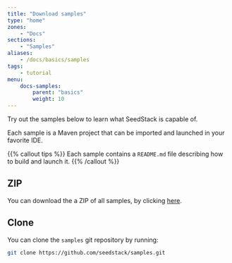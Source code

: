 ```yaml
---
title: "Download samples"
type: "home"
zones:
    - "Docs"
sections:
    - "Samples"    
aliases:
    - /docs/basics/samples
tags:
    - tutorial
menu:
    docs-samples:
        parent: "basics"
        weight: 10
---
```


Try out the samples below to learn what SeedStack is capable of.<!--more-->

Each sample is a Maven project that can be imported and launched in your favorite IDE.

{{% callout tips %}}
Each sample contains a `README.md` file describing how to build and launch it. 
{{% /callout %}} 

## ZIP

You can download the a ZIP of all samples, by clicking [here](https://github.com/seedstack/samples/archive/master.zip). 

## Clone

You can clone the `samples` git repository by running:
 
```sh
git clone https://github.com/seedstack/samples.git
```
